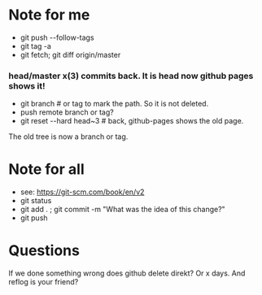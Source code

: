 # Note for me
* git push --follow-tags
* git tag -a
* git fetch; git diff origin/master 

### head/master x(3) commits back. It is head now github pages shows it!
* git branch # or tag to mark the path. So it is not deleted.
* push remote branch or tag?
* git reset --hard head~3 # back, github-pages shows the old page.

The old tree is now a branch or tag.

# Note for all
* see: https://git-scm.com/book/en/v2 
* git status
* git add . ; git commit -m "What was the idea of this change?" 
* git push

# Questions
If we done something wrong does github delete direkt? Or x days. And reflog is your friend?
